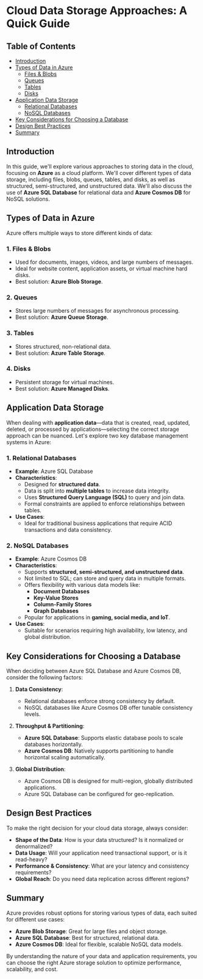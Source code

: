 # Cloud Data Storage Approaches: A Quick Guide

## Table of Contents
- [Introduction](#introduction)
- [Types of Data in Azure](#types-of-data-in-azure)
  - [Files & Blobs](#1-files--blobs)
  - [Queues](#2-queues)
  - [Tables](#3-tables)
  - [Disks](#4-disks)
- [Application Data Storage](#application-data-storage)
  - [Relational Databases](#1-relational-databases)
  - [NoSQL Databases](#2-nosql-databases)
- [Key Considerations for Choosing a Database](#key-considerations-for-choosing-a-database)
- [Design Best Practices](#design-best-practices)
- [Summary](#summary)

## Introduction
In this guide, we'll explore various approaches to storing data in the cloud, focusing on **Azure** as a cloud platform. We'll cover different types of data storage, including files, blobs, queues, tables, and disks, as well as structured, semi-structured, and unstructured data. We'll also discuss the use of **Azure SQL Database** for relational data and **Azure Cosmos DB** for NoSQL solutions.

## Types of Data in Azure
Azure offers multiple ways to store different kinds of data:

### 1. Files & Blobs
- Used for documents, images, videos, and large numbers of messages.
- Ideal for website content, application assets, or virtual machine hard disks.
- Best solution: **Azure Blob Storage**.

### 2. Queues
- Stores large numbers of messages for asynchronous processing.
- Best solution: **Azure Queue Storage**.

### 3. Tables
- Stores structured, non-relational data.
- Best solution: **Azure Table Storage**.

### 4. Disks
- Persistent storage for virtual machines.
- Best solution: **Azure Managed Disks**.

## Application Data Storage
When dealing with **application data**—data that is created, read, updated, deleted, or processed by applications—selecting the correct storage approach can be nuanced. Let's explore two key database management systems in Azure:

### 1. Relational Databases
- **Example**: Azure SQL Database
- **Characteristics**:
  - Designed for **structured data**.
  - Data is split into **multiple tables** to increase data integrity.
  - Uses **Structured Query Language (SQL)** to query and join data.
  - Formal constraints are applied to enforce relationships between tables.
- **Use Cases**:
  - Ideal for traditional business applications that require ACID transactions and data consistency.

### 2. NoSQL Databases
- **Example**: Azure Cosmos DB
- **Characteristics**:
  - Supports **structured, semi-structured, and unstructured data**.
  - Not limited to SQL; can store and query data in multiple formats.
  - Offers flexibility with various data models like:
    - **Document Databases**
    - **Key-Value Stores**
    - **Column-Family Stores**
    - **Graph Databases**
  - Popular for applications in **gaming, social media, and IoT**.
- **Use Cases**:
  - Suitable for scenarios requiring high availability, low latency, and global distribution.

## Key Considerations for Choosing a Database
When deciding between Azure SQL Database and Azure Cosmos DB, consider the following factors:

1. **Data Consistency**:
   - Relational databases enforce strong consistency by default.
   - NoSQL databases like Azure Cosmos DB offer tunable consistency levels.

2. **Throughput & Partitioning**:
   - **Azure SQL Database**: Supports elastic database pools to scale databases horizontally.
   - **Azure Cosmos DB**: Natively supports partitioning to handle horizontal scaling automatically.

3. **Global Distribution**:
   - Azure Cosmos DB is designed for multi-region, globally distributed applications.
   - Azure SQL Database can be configured for geo-replication.

## Design Best Practices
To make the right decision for your cloud data storage, always consider:
- **Shape of the Data**: How is your data structured? Is it normalized or denormalized?
- **Data Usage**: Will your application need transactional support, or is it read-heavy?
- **Performance & Consistency**: What are your latency and consistency requirements?
- **Global Reach**: Do you need data replication across different regions?

## Summary
Azure provides robust options for storing various types of data, each suited for different use cases:

- **Azure Blob Storage**: Great for large files and object storage.
- **Azure SQL Database**: Best for structured, relational data.
- **Azure Cosmos DB**: Ideal for flexible, scalable NoSQL data models.

By understanding the nature of your data and application requirements, you can choose the right Azure storage solution to optimize performance, scalability, and cost.
